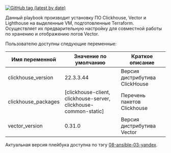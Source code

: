 [![GitHub tag (latest by date)](https://img.shields.io/github/v/tag/igromchenko/netology_18-ansible)](https://github.com/igromchenko/netology_18-Ansible/releases/tag/08-ansible-03-yandex)

Данный playbook производит установку ПО Clickhouse, Vector и Lighthouse на выделенные VM, подготовленные Terraform.
Осуществляет их предварительную настройку для совместной работы по хранению и отображению логов Vector.

Пользователю доступны следующие переменные:

| Имя переменной      | Значение по умолчанию                                            | Краткое описание               | 
|---------------------|------------------------------------------------------------------|--------------------------------|
| clickhouse_version  | 22.3.3.44                                                        | Версия дистрибутива ClickHouse |
| clickhouse_packages | [clickhouse-client, clickhouse-server, clickhouse-common-static] | Перечень пакетов Clickhouse    |
| vector_version      | 0.31.0                                                           | Версия дистрибутива Vector     |

Актуальная версия плейбука доступна по тэгу [08-ansible-03-yandex](https://github.com/igromchenko/netology_18-Ansible/releases/tag/08-ansible-03-yandex).